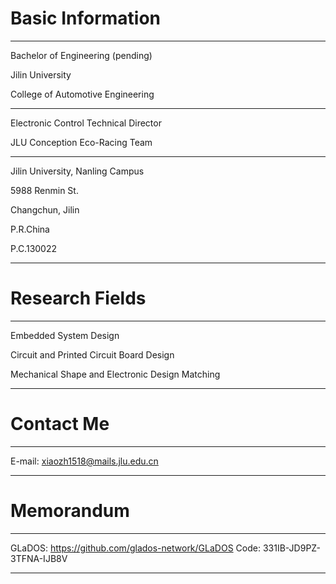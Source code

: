 # Basic Information

----

Bachelor of Engineering (pending)

Jilin University

College of Automotive Engineering

---

Electronic Control Technical Director

JLU Conception Eco-Racing Team

---

Jilin University, Nanling Campus

5988 Renmin St.

Changchun, Jilin

P.R.China

P.C.130022

---

# Research Fields

---

Embedded System Design

Circuit and Printed Circuit Board Design

Mechanical Shape and Electronic Design Matching

---

# Contact Me

---

E-mail: xiaozh1518@mails.jlu.edu.cn

---

# Memorandum

---

GLaDOS: https://github.com/glados-network/GLaDOS
Code: 331IB-JD9PZ-3TFNA-IJB8V

---
